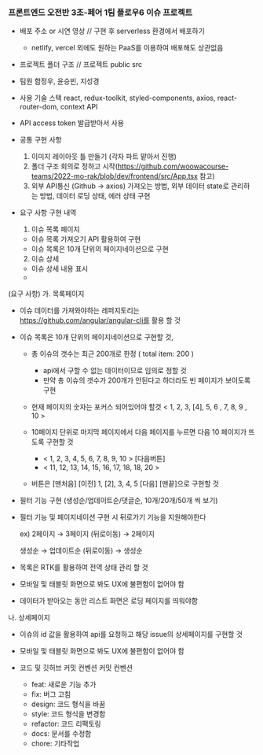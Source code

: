 
<h3>프론트엔드 오전반 3조-페어 1팀 플로우6 이슈 프로젝트</h3>
  
- 배포 주소 or 시연 영상
  // 구현 후 serverless 환경에서 배포하기
  - netlify, vercel 외에도 원하는 PaaS를 이용하여 배포해도 상관없음
  
- 프로젝트 폴더 구조
  // 프로젝트 
  public
  src
  
- 팀원
  함정우, 윤승빈, 지성경
  
- 사용 기술 스택
  react, redux-toolkit, styled-components, axios, react-router-dom, context API
  
- API
  access token 발급받아서 사용
  
- 공통 구현 사항
  1) 이미지 레이아웃 틀 만들기 (각자 파트 맡아서 진행)
  2) 폴더 구조 회의로 정하고 시작(https://github.com/woowacourse-teams/2022-mo-rak/blob/dev/frontend/src/App.tsx 참고)
  3) 외부 API통신 (Github -> axios) 가져오는 방법, 외부 데이터 state로 관리하는 방법, 데이터 로딩 상태, 에러 상태 구현
  
- 요구 사항 구현 내역
  1) 이슈 목록 페이지
    - 이슈 목록 가져오기 API 활용하여 구현
    - 이슈 목록은 10개 단위의 페이지네이션으로 구현
  2) 이슈 상세 
    - 이슈 상세 내용 표시
    - 

(요구 사항)
가. 목록페이지

- 이슈 데이터를 가져와야하는 레퍼지토리는 https://github.com/angular/angular-cli를 활용 할 것
- 이슈 목록은 10개 단위의 페이지네이션으로 구현할 것,
    - 총 이슈의 갯수는 최근 200개로 한정 ( total item: 200 )
        - api에서 구할 수 없는 데이터이므로 임의로 정할 것
        - 만약 총 이슈의 갯수가 200개가 안된다고 하더라도 빈 페이지가 보이도록 구현
        
    - 현재 페이지의 숫자는 포커스 되어있어야 할것 < 1, 2, 3, [4], 5, 6 , 7, 8, 9 , 10 >
    - 10페이지 단위로 마지막 페이지에서 다음 페이지를 누르면 다음 10 페이지가 뜨도록 구현할 것
        - < 1, 2, 3, 4, 5, 6, 7, 8, 9, 10 > [다음버튼]
        - < 11, 12, 13, 14, 15, 16, 17, 18, 18, 20 >
        
    - 버튼은 [맨처음] [이전] 1, [2], 3, 4, 5 [다음] [맨끝]으로 구현할 것

- 필터 기능 구현 (생성순/업데이트순/댓글순, 10개/20개/50개 씩 보기)
- 필터 기능 및 페이지네이션 구현 시 뒤로가기 기능을 지원해야한다
    
    ex) 2페이지 → 3페이지 (뒤로이동) → 2페이지
    
     생성순 → 업데이트순 (뒤로이동) → 생성순
    
- 목록은 RTK를 활용하여 전역 상태 관리 할 것
- 모바일 및 태블릿 화면으로 봐도 UX에 불편함이 없어야 함
- 데이터가 받아오는 동안 리스트 화면은 로딩 페이지를 띄워야함

나. 상세페이지

- 이슈의 id 값을 활용하여 api를 요청하고 해당 issue의 상세페이지를 구현할 것
- 모바일 및 태블릿 화면으로 봐도 UX에 불편함이 없어야 함



- 코드 및 깃허브 커밋 컨벤션
  커밋 컨벤션
  - feat: 새로운 기능 추가
  - fix: 버그 고침
  - design: 코드 형식을 바꿈
  - style: 코드 형식을 변경함
  - refactor: 코드 리팩토링
  - docs: 문서를 수정함
  - chore: 기타작업
  

  
